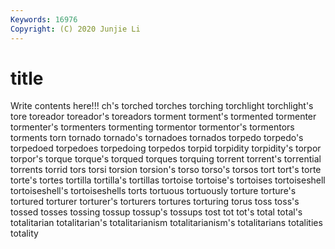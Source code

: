 ```yaml
---
Keywords: 16976
Copyright: (C) 2020 Junjie Li
---
```


# title

Write contents here!!!
ch's 
torched 
torches 
torching 
torchlight 
torchlight's 
tore 
toreador
toreador's 
toreadors 
torment 
torment's 
tormented 
tormenter 
tormenter's 
tormenters 
tormenting 
tormentor
tormentor's 
tormentors 
torments 
torn 
tornado 
tornado's 
tornadoes 
tornados 
torpedo 
torpedo's
torpedoed 
torpedoes 
torpedoing 
torpedos 
torpid 
torpidity 
torpidity's 
torpor 
torpor's 
torque
torque's 
torqued 
torques 
torquing 
torrent 
torrent's 
torrential 
torrents 
torrid 
tors
torsi 
torsion 
torsion's 
torso 
torso's 
torsos 
tort 
tort's 
torte 
torte's
tortes 
tortilla 
tortilla's 
tortillas 
tortoise 
tortoise's 
tortoises 
tortoiseshell 
tortoiseshell's 
tortoiseshells
torts 
tortuous 
tortuously 
torture 
torture's 
tortured 
torturer 
torturer's 
torturers 
tortures
torturing 
torus 
toss 
toss's 
tossed 
tosses 
tossing 
tossup 
tossup's 
tossups
tost 
tot 
tot's 
total 
total's 
totalitarian 
totalitarian's 
totalitarianism 
totalitarianism's 
totalitarians
totalities 
totality 

